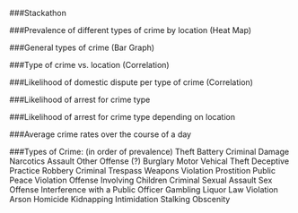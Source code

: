 ###Stackathon

###Prevalence of different types of crime by location (Heat Map)

###General types of crime (Bar Graph)

###Type of crime vs. location (Correlation)

###Likelihood of domestic dispute per type of crime (Correlation)

###Likelihood of arrest for crime type

###Likelihood of arrest for crime type depending on location

###Average crime rates over the course of a day

###Types of Crime: (in order of prevalence)
Theft
Battery
Criminal Damage
Narcotics
Assault
Other Offense (?)
Burglary
Motor Vehical Theft
Deceptive Practice
Robbery
Criminal Trespass
Weapons Violation
Prostition
Public Peace Violation
Offense Involving Children
Criminal Sexual Assault
Sex Offense
Interference with a Public Officer
Gambling
Liquor Law Violation
Arson
Homicide
Kidnapping
Intimidation
Stalking
Obscenity
